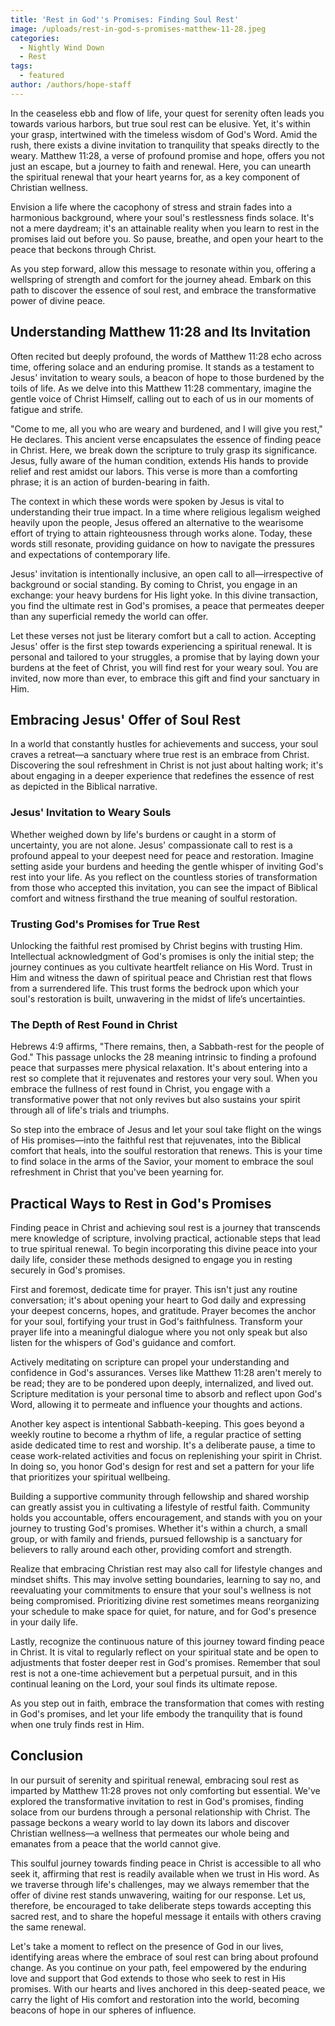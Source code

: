 ```yaml
---
title: 'Rest in God''s Promises: Finding Soul Rest'
image: /uploads/rest-in-god-s-promises-matthew-11-28.jpeg
categories:
  - Nightly Wind Down
  - Rest
tags:
  - featured
author: /authors/hope-staff
---
```

In the ceaseless ebb and flow of life, your quest for serenity often leads you towards various harbors, but true soul rest can be elusive. Yet, it's within your grasp, intertwined with the timeless wisdom of God's Word. Amid the rush, there exists a divine invitation to tranquility that speaks directly to the weary. Matthew 11:28, a verse of profound promise and hope, offers you not just an escape, but a journey to faith and renewal. Here, you can unearth the spiritual renewal that your heart yearns for, as a key component of Christian wellness.

Envision a life where the cacophony of stress and strain fades into a harmonious background, where your soul's restlessness finds solace. It's not a mere daydream; it's an attainable reality when you learn to rest in the promises laid out before you. So pause, breathe, and open your heart to the peace that beckons through Christ.

As you step forward, allow this message to resonate within you, offering a wellspring of strength and comfort for the journey ahead. Embark on this path to discover the essence of soul rest, and embrace the transformative power of divine peace.

## Understanding Matthew 11:28 and Its Invitation

Often recited but deeply profound, the words of Matthew 11:28 echo across time, offering solace and an enduring promise. It stands as a testament to Jesus' invitation to weary souls, a beacon of hope to those burdened by the toils of life. As we delve into this Matthew 11:28 commentary, imagine the gentle voice of Christ Himself, calling out to each of us in our moments of fatigue and strife.

"Come to me, all you who are weary and burdened, and I will give you rest," He declares. This ancient verse encapsulates the essence of finding peace in Christ. Here, we break down the scripture to truly grasp its significance. Jesus, fully aware of the human condition, extends His hands to provide relief and rest amidst our labors. This verse is more than a comforting phrase; it is an action of burden-bearing in faith.

The context in which these words were spoken by Jesus is vital to understanding their true impact. In a time where religious legalism weighed heavily upon the people, Jesus offered an alternative to the wearisome effort of trying to attain righteousness through works alone. Today, these words still resonate, providing guidance on how to navigate the pressures and expectations of contemporary life.&nbsp;

Jesus' invitation is intentionally inclusive, an open call to all—irrespective of background or social standing. By coming to Christ, you engage in an exchange: your heavy burdens for His light yoke. In this divine transaction, you find the ultimate rest in God's promises, a peace that permeates deeper than any superficial remedy the world can offer.

Let these verses not just be literary comfort but a call to action. Accepting Jesus' offer is the first step towards experiencing a spiritual renewal. It is personal and tailored to your struggles, a promise that by laying down your burdens at the feet of Christ, you will find rest for your weary soul. You are invited, now more than ever, to embrace this gift and find your sanctuary in Him.

## Embracing Jesus' Offer of Soul Rest

In a world that constantly hustles for achievements and success, your soul craves a retreat—a sanctuary where true rest is an embrace from Christ. Discovering the soul refreshment in Christ is not just about halting work; it's about engaging in a deeper experience that redefines the essence of rest as depicted in the Biblical narrative.

### Jesus' Invitation to Weary Souls

Whether weighed down by life's burdens or caught in a storm of uncertainty, you are not alone. Jesus' compassionate call to rest is a profound appeal to your deepest need for peace and restoration. Imagine setting aside your burdens and heeding the gentle whisper of inviting God's rest into your life. As you reflect on the countless stories of transformation from those who accepted this invitation, you can see the impact of Biblical comfort and witness firsthand the true meaning of soulful restoration.

### Trusting God's Promises for True Rest

Unlocking the faithful rest promised by Christ begins with trusting Him. Intellectual acknowledgment of God's promises is only the initial step; the journey continues as you cultivate heartfelt reliance on His Word. Trust in Him and witness the dawn of spiritual peace and Christian rest that flows from a surrendered life. This trust forms the bedrock upon which your soul's restoration is built, unwavering in the midst of life’s uncertainties.

### The Depth of Rest Found in Christ

Hebrews 4:9 affirms, "There remains, then, a Sabbath-rest for the people of God." This passage unlocks the 28 meaning intrinsic to finding a profound peace that surpasses mere physical relaxation. It's about entering into a rest so complete that it rejuvenates and restores your very soul. When you embrace the fullness of rest found in Christ, you engage with a transformative power that not only revives but also sustains your spirit through all of life's trials and triumphs.

So step into the embrace of Jesus and let your soul take flight on the wings of His promises—into the faithful rest that rejuvenates, into the Biblical comfort that heals, into the soulful restoration that renews. This is your time to find solace in the arms of the Savior, your moment to embrace the soul refreshment in Christ that you've been yearning for.

## Practical Ways to Rest in God's Promises

Finding peace in Christ and achieving soul rest is a journey that transcends mere knowledge of scripture, involving practical, actionable steps that lead to true spiritual renewal. To begin incorporating this divine peace into your daily life, consider these methods designed to engage you in resting securely in God's promises.

First and foremost, dedicate time for prayer. This isn't just any routine conversation; it's about opening your heart to God daily and expressing your deepest concerns, hopes, and gratitude. Prayer becomes the anchor for your soul, fortifying your trust in God's faithfulness. Transform your prayer life into a meaningful dialogue where you not only speak but also listen for the whispers of God's guidance and comfort.

Actively meditating on scripture can propel your understanding and confidence in God's assurances. Verses like Matthew 11:28 aren't merely to be read; they are to be pondered upon deeply, internalized, and lived out. Scripture meditation is your personal time to absorb and reflect upon God's Word, allowing it to permeate and influence your thoughts and actions.

Another key aspect is intentional Sabbath-keeping. This goes beyond a weekly routine to become a rhythm of life, a regular practice of setting aside dedicated time to rest and worship. It's a deliberate pause, a time to cease work-related activities and focus on replenishing your spirit in Christ. In doing so, you honor God's design for rest and set a pattern for your life that prioritizes your spiritual wellbeing.

Building a supportive community through fellowship and shared worship can greatly assist you in cultivating a lifestyle of restful faith. Community holds you accountable, offers encouragement, and stands with you on your journey to trusting God's promises. Whether it's within a church, a small group, or with family and friends, pursued fellowship is a sanctuary for believers to rally around each other, providing comfort and strength.

Realize that embracing Christian rest may also call for lifestyle changes and mindset shifts. This may involve setting boundaries, learning to say no, and reevaluating your commitments to ensure that your soul's wellness is not being compromised. Prioritizing divine rest sometimes means reorganizing your schedule to make space for quiet, for nature, and for God's presence in your daily life.

Lastly, recognize the continuous nature of this journey toward finding peace in Christ. It is vital to regularly reflect on your spiritual state and be open to adjustments that foster deeper rest in God's promises. Remember that soul rest is not a one-time achievement but a perpetual pursuit, and in this continual leaning on the Lord, your soul finds its ultimate repose.

As you step out in faith, embrace the transformation that comes with resting in God's promises, and let your life embody the tranquility that is found when one truly finds rest in Him.

## Conclusion

In our pursuit of serenity and spiritual renewal, embracing soul rest as imparted by Matthew 11:28 proves not only comforting but essential. We've explored the transformative invitation to rest in God's promises, finding solace from our burdens through a personal relationship with Christ. The passage beckons a weary world to lay down its labors and discover Christian wellness—a wellness that permeates our whole being and emanates from a peace that the world cannot give.

This soulful journey towards finding peace in Christ is accessible to all who seek it, affirming that rest is readily available when we trust in His word. As we traverse through life's challenges, may we always remember that the offer of divine rest stands unwavering, waiting for our response. Let us, therefore, be encouraged to take deliberate steps towards accepting this sacred rest, and to share the hopeful message it entails with others craving the same renewal.

Let's take a moment to reflect on the presence of God in our lives, identifying areas where the embrace of soul rest can bring about profound change. As you continue on your path, feel empowered by the enduring love and support that God extends to those who seek to rest in His promises. With our hearts and lives anchored in this deep-seated peace, we carry the light of His comfort and restoration into the world, becoming beacons of hope in our spheres of influence.